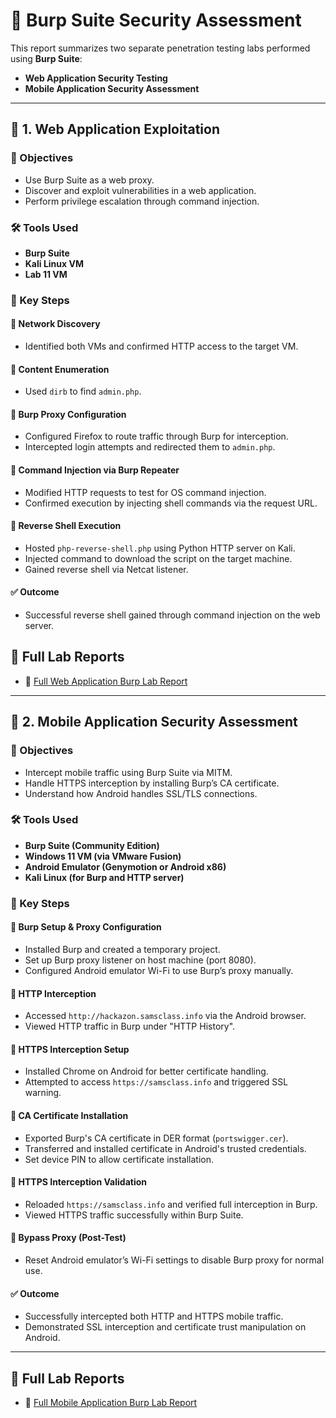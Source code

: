 # 🔐  Burp Suite Security Assessment 
This report summarizes two separate penetration testing labs performed using **Burp Suite**:
- **Web Application Security Testing**
- **Mobile Application Security Assessment**

---

## 🧪 1. Web Application Exploitation 

### 🎯 Objectives
- Use Burp Suite as a web proxy.
- Discover and exploit vulnerabilities in a web application.
- Perform privilege escalation through command injection.

### 🛠 Tools Used
- **Burp Suite**
- **Kali Linux VM** 
- **Lab 11 VM** 

### 📌 Key Steps

#### 🔹 Network Discovery
- Identified both VMs and confirmed HTTP access to the target VM.

#### 🔹 Content Enumeration
- Used `dirb` to find `admin.php`.

#### 🔹 Burp Proxy Configuration
- Configured Firefox to route traffic through Burp for interception.
- Intercepted login attempts and redirected them to `admin.php`.

#### 🔹 Command Injection via Burp Repeater
- Modified HTTP requests to test for OS command injection.
- Confirmed execution by injecting shell commands via the request URL.

#### 🔹 Reverse Shell Execution
- Hosted `php-reverse-shell.php` using Python HTTP server on Kali.
- Injected command to download the script on the target machine.
- Gained reverse shell via Netcat listener.

#### ✅ Outcome
- Successful reverse shell gained through command injection on the web server.


## 📄 Full Lab Reports

- 🔗 [Full Web Application Burp Lab Report](https://github.com/pavithrancj/Burp-Suit/blob/main/Burp%20Suit_Web%20Exploit.pdf)
---

## 📱 2. Mobile Application Security Assessment

### 🎯 Objectives
- Intercept mobile traffic using Burp Suite via MITM.
- Handle HTTPS interception by installing Burp’s CA certificate.
- Understand how Android handles SSL/TLS connections.

### 🛠 Tools Used
- **Burp Suite (Community Edition)**
- **Windows 11 VM (via VMware Fusion)**
- **Android Emulator (Genymotion or Android x86)**
- **Kali Linux (for Burp and HTTP server)**

### 📌 Key Steps

#### 🔹 Burp Setup & Proxy Configuration
- Installed Burp and created a temporary project.
- Set up Burp proxy listener on host machine (port 8080).
- Configured Android emulator Wi-Fi to use Burp’s proxy manually.

#### 🔹 HTTP Interception
- Accessed `http://hackazon.samsclass.info` via the Android browser.
- Viewed HTTP traffic in Burp under "HTTP History".

#### 🔹 HTTPS Interception Setup
- Installed Chrome on Android for better certificate handling.
- Attempted to access `https://samsclass.info` and triggered SSL warning.

#### 🔹 CA Certificate Installation
- Exported Burp's CA certificate in DER format (`portswigger.cer`).
- Transferred and installed certificate in Android's trusted credentials.
- Set device PIN to allow certificate installation.

#### 🔹 HTTPS Interception Validation
- Reloaded `https://samsclass.info` and verified full interception in Burp.
- Viewed HTTPS traffic successfully within Burp Suite.

#### 🔹 Bypass Proxy (Post-Test)
- Reset Android emulator’s Wi-Fi settings to disable Burp proxy for normal use.

#### ✅ Outcome
- Successfully intercepted both HTTP and HTTPS mobile traffic.
- Demonstrated SSL interception and certificate trust manipulation on Android.

---


## 📄 Full Lab Reports


- 🔗 [Full Mobile Application Burp Lab Report](https://github.com/pavithrancj/Burp-Suit/blob/main/Burp%20Suit_Mobile%20Application.pdf)
